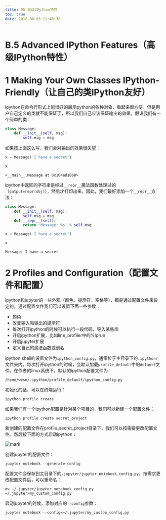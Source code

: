 ```yaml
---
title: 05 高级IPython特性
toc: true
date: 2018-08-03 11:40:38
---
```


# B.5 Advanced IPython Features（高级IPython特性）

# 1 Making Your Own Classes IPython-Friendly（让自己的类IPython友好）

ipython在命令行形式上能很好的展示python的各种对象，看起来很方便。但是用户自己定义的类就不能保证了，所以我们自己应该保证输出的效果。假设我们有一个简单的类：


```python
class Message:
    def __init__(self, msg):
        self.msg = msg
```

如果按上面这么写，我们会对输出的效果很失望：


```python
x = Message('I have a secret')
```


```python
x
```




    <__main__.Message at 0x104ad1668>



ipython中返回的字符串是经过`__repr__`魔法函数处理过的（`output=repr(obj)`），然后才打印出来。因此，我们最好添加一个`__repr__`方法：


```python
class Message:
    def __init__(self, msg):
        self.msg = msg
    def __repr__(self):
        return 'Message: %s' % self.msg
```


```python
x = Message('I have a secret')
```


```python
x
```




    Message: I have a secret



# 2 Profiles and Configuration（配置文件和配置）

ipython和jupyter的一些外观（颜色，提示符，空格等），都是通过配置文件来设定的。通过配置文件我们可以设置下面一些参数：

- 颜色
- 改变输入和输出的提示符
- 每次打开ipython的时候可以执行一段代码，导入某些库
- 开启ipython扩展，比如line_profiler中的%lprun
- 开启jupyter扩展
- 定义自己的魔法函数或别名

ipython shell的设置文件为`ipython_config.py`，通常位于主目录下的`.ipython/`文件夹内。每次打开ipython的时候，会默认加载`profile_default`中的`default`文件。在作者的linux系统下，默认的ipython配置文件为：

`/home/wesm/.ipython/profile_default/ipython_config.py`

初始化的话，可以在终端运行：

`ipython profile create`

如果我们有一个ipython配置是针对某个项目的，我们可以新建一个配置文件：

    ipython profile create secret_project

新创建的配置文件在profile_secret_project目录下，我们可以按需要更改配置文件。然后按下面的方式启动ipython：

![mark](http://images.iterate.site/blog/image/180803/l6hfm4Icj9.png?imageslim)

创建jupyter的配置文件：

    jupyter notebook --generate-config

配置文件会保存到主目录下的`.jupyter/jupyter_notebook_config.py`。按需求更改配置文件后，可以重命名：

    mv ~/.jupyter/jupyter_notebook_config.py ~/.jupyter/my_custom_config.py

启动jupyter的时候，添加对应的`--config`参数：

    jupyter notebook --config=~/.jupyter/my_custom_config.py
